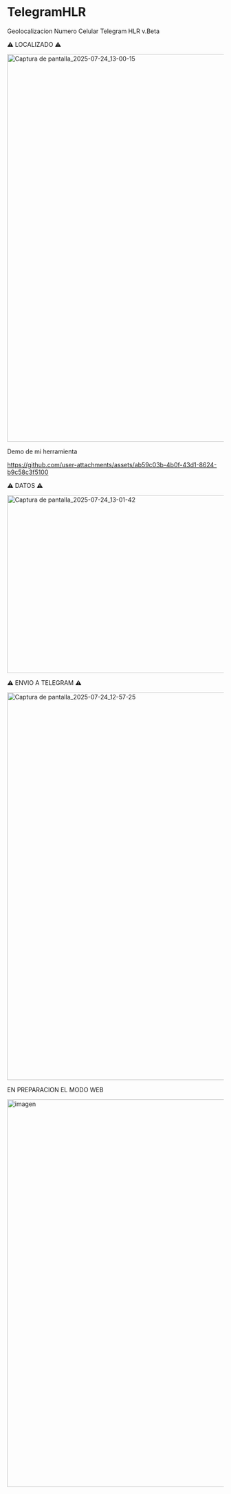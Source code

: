# TelegramHLR
Geolocalizacion Numero Celular Telegram HLR v.Beta

⚠️ LOCALIZADO ⚠️

<img width="1600" height="900" alt="Captura de pantalla_2025-07-24_13-00-15" src="https://github.com/user-attachments/assets/92c37aca-3ef7-4104-bd64-5e5803546321" />


Demo de mi herramienta

https://github.com/user-attachments/assets/ab59c03b-4b0f-43d1-8624-b9c58c3f5100

⚠️ DATOS ⚠️

<img width="710" height="413" alt="Captura de pantalla_2025-07-24_13-01-42" src="https://github.com/user-attachments/assets/c99b85b0-9a2a-4599-a939-3d93bd5dbd03" />

⚠️ ENVIO A TELEGRAM ⚠️

<img width="1600" height="900" alt="Captura de pantalla_2025-07-24_12-57-25" src="https://github.com/user-attachments/assets/741ecd24-181c-41b1-ad54-baf3209fc3e6" />


EN PREPARACION EL MODO WEB

<img width="1600" height="900" alt="imagen" src="https://github.com/user-attachments/assets/618fa4ba-ba63-4dde-8783-d74f157e8021" />
